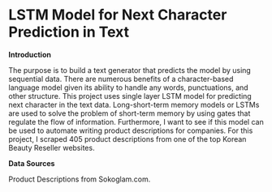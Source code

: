 # LSTM Model for Next Character Prediction in Text  
  
**Introduction**  

The purpose is to build a text generator that predicts the model by using sequential data. There are numerous benefits of a character-based language model given its ability to handle any words, punctuations, and other structure.
This project uses single layer LSTM model for predicting next character in the text data. Long-short-term memory models or LSTMs are used to solve the problem of short-term memory by using gates that regulate the flow of information. Furthermore, I want to see if this model can be used to automate writing product descriptions for companies. For this project, I scraped 405 product descriptions from one of the top Korean Beauty Reseller websites.  

**Data Sources**  
  
Product Descriptions from Sokoglam.com.
